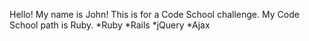 Hello! My name is John! This is for a Code School challenge.  My Code School path is Ruby.
*Ruby
*Rails
*jQuery
*Ajax